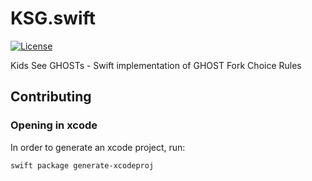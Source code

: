 # KSG.swift

[![License](https://img.shields.io/badge/License-GPL--3.0-blue.svg)](LICENSE)

Kids See GHOSTs - Swift implementation of GHOST Fork Choice Rules

## Contributing

### Opening in xcode

In order to generate an xcode project, run:

```
swift package generate-xcodeproj
```
